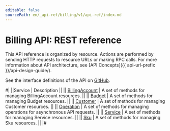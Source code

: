 ```yaml
---
editable: false
sourcePath: en/_api-ref/billing/v1/api-ref/index.md
---
```


# Billing API: REST reference

This API reference is organized by resource. Actions are performed by sending HTTP requests to resource URLs or making RPC calls. For more information about API architecture, see [API Concepts]({{ api-url-prefix }}/api-design-guide/).

See the interface definitions of the API on [GitHub](https://github.com/yandex-cloud/cloudapi).

#|
||Service | Description ||
|| [BillingAccount](BillingAccount/index.md) | A set of methods for managing BillingAccount resources. ||
|| [Budget](Budget/index.md) | A set of methods for managing Budget resources. ||
|| [Customer](Customer/index.md) | A set of methods for managing Customer resources. ||
|| [Operation](Operation/index.md) | A set of methods for managing operations for asynchronous API requests. ||
|| [Service](Service/index.md) | A set of methods for managing Service resources. ||
|| [Sku](Sku/index.md) | A set of methods for managing Sku resources. ||
|#